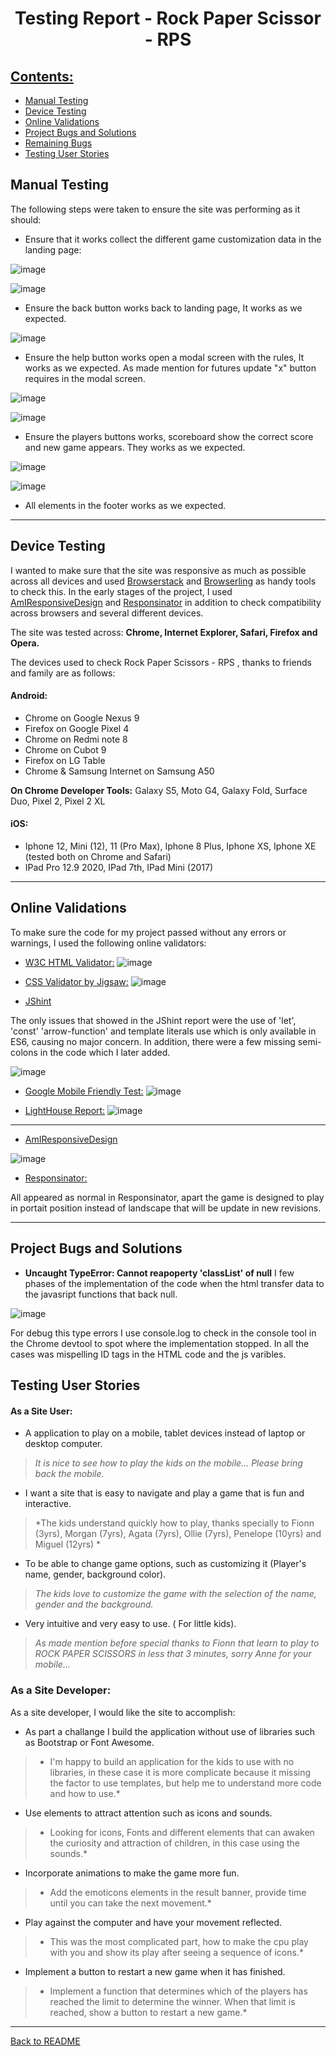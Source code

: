 # <p align="center">Testing Report - Rock Paper Scissor - RPS </p>

## [Contents:](#contents)

 - [Manual Testing](#manual-testing)
 - [Device Testing](#device-testing)
 - [Online Validations](#online-validations)
 - [Project Bugs and Solutions](#project-bugs-and-solutions)
 - [Remaining Bugs](#remaining-bugs)
 - [Testing User Stories](#testing-user-stories)

## Manual Testing 

The following steps were taken to ensure the site was performing as it should:

- Ensure that it works collect the different game customization data in the landing page:

![image](/asset/docs/ms2RPS-data1.jpg)

![image](/asset/docs/ms2RSP-data2.jpg)

- Ensure the back button works back to landing page, It works as we expected.

![image](/asset/docs/ms2RPS-back.jpg)

- Ensure the help button works open a modal screen with the rules, It works as we expected. As made mention for futures update "x" button requires in the modal screen.

![image](/asset/docs/ms2RPS-help.jpg)

![image](/asset/docs/ms2RPS-modal.jpg)

- Ensure the players buttons works, scoreboard show the correct score and new game appears. They works as we expected.

![image](/asset/docs/ms2RPS-game.jpg)

![image](/asset/docs/ms2RPS-gameboard.jpg)

- All elements in the footer works as we expected.

---

## Device Testing

I wanted to make sure that the site was responsive as much as possible across all devices and used [Browserstack](https://www.browserstack.com/) and [Browserling](https://www.browserling.com/) as handy tools to check this. In the early stages of the project, I used [AmIResponsiveDesign](http://ami.responsivedesign.is/) and [Responsinator](https://www.responsinator.com/) in addition to check compatibility across browsers and several different devices.

The site was tested across: **Chrome, Internet Explorer, Safari, Firefox and Opera.**

The devices used to check Rock Paper Scissors - RPS , thanks to friends and family are as follows:

####  Android:    

-  Chrome on Google Nexus 9
-  Firefox on Google Pixel 4
-  Chrome on Redmi note 8
-  Chrome on Cubot 9
-  Firefox on LG Table
-  Chrome & Samsung Internet on Samsung A50

 **On Chrome Developer Tools:**
 Galaxy S5, Moto G4, Galaxy Fold, Surface Duo, Pixel 2, Pixel 2 XL

####   iOS:

-   Iphone 12, Mini (12), 11 (Pro Max), Iphone 8 Plus, Iphone XS, Iphone XE (tested both on Chrome and Safari)
-   IPad Pro 12.9 2020, IPad 7th, IPad Mini (2017)

---

## Online Validations

To make sure the code for my project passed without any errors or warnings, I used the following online validators:

-   [W3C HTML Validator:](https://validator.w3.org/)
![image](/asset/docs/ms2RPS-html.jpg)

-   [CSS Validator by Jigsaw:](https://jigsaw.w3.org/css-validator/)
![image](/asset/docs/ms2RPS-css.jpg)

-   [JShint](https://jshint.com/)

The only issues that showed in the JShint report were the use of 'let', 'const' 'arrow-function' and template literals use which is only available in ES6, causing no major concern. In addition, there were a few missing semi-colons in the code which I later added.

![image](/asset/docs/ms2RPS-jshint.jpg)

-   [Google Mobile Friendly Test:](https://search.google.com/test/mobile-friendly)
![image](/asset/docs/ms2RPS-mobile.jpg)

-   [LightHouse Report:](https://developers.google.com/web/tools/lighthouse)
![image](/asset/docs/ms2RPS-light.jpg)

---

- [AmIResponsiveDesign](http://ami.responsivedesign.is/#)

![image](/asset/docs/ms2RPS-amiresponsive.jpg)

- [Responsinator:](https://www.responsinator.com/?url=https%3A%2F%2Fajba1973.github.io%2Fms2-RPS%2Findex.html)

All appeared as normal in Responsinator, apart the game is designed to play in portait position instead of landscape that will be update in new revisions.

---

## Project Bugs and Solutions

-  **Uncaught TypeError: Cannot reapoperty 'classList' of null**
I few phases of the implementation of the code when the html transfer data to the javasript functions that back null.

![image](/asset/docs/ms2RPS-errorjs.jpg)

For debug this type errors I use console.log to check in the console tool in the Chrome devtool to spot where the implementation stopped.
In all the cases was mispelling ID tags in the HTML code and the js varibles.



## Testing User Stories

#### As a Site User:

-   A application to play on a mobile, tablet devices instead of laptop or desktop computer.
>   *It is nice to  see how to play the kids on the mobile...  Please bring back the mobile.*
-	I want a site that is easy to navigate and play a game that is fun and interactive.
>   *The kids understand quickly how to play, thanks specially to Fionn (3yrs), Morgan (7yrs), Agata (7yrs), Ollie (7yrs), Penelope (10yrs) and Miguel (12yrs) *
-	To be able to change game options, such as customizing it (Player's name, gender, background color).
>   *The kids love to customize the game with the selection of the name, gender and the background.*
-	Very intuitive and very easy to use. ( For little kids).
>   *As made mention before special thanks to Fionn that learn to play to ROCK PAPER SCISSORS in less that 3 minutes, sorry Anne for your mobile...*

### As a Site Developer:

As a site developer, I would like the site to accomplish:

-  As part a challange I build the application without use of libraries such as Bootstrap or Font Awesome.
>  * I'm happy to build an application for the kids to use with no libraries, in these case it is more complicate because it missing the factor to use templates, but help me to understand more code and how to use.*
-  Use elements to attract attention such as icons and sounds.
>  * Looking for icons, Fonts and different elements that can awaken the curiosity and attraction of children, in this case using the sounds.* 
-  Incorporate animations to make the game more fun.
>  * Add the emoticons elements in the result banner, provide time until you can take the next movement.*
-  Play against the computer and have your movement reflected.
>  * This was the most complicated part, how to make the cpu play with you and show its play after seeing a sequence of icons.*
-  Implement a button to restart a new game when it has finished.
>  * Implement a function that determines which of the players has reached the limit to determine the winner. When that limit is reached, show a button to restart a new game.*


---

[Back to README](README.md)


